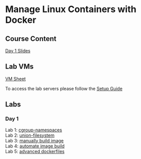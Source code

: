 # Manage Linux Containers with Docker

## Course Content
[Day 1 Slides](https://www.dropbox.com/s/peem2322siv7p3x/Manage%20Linux%20Containers%20Day1.pdf?dl=0)

## Lab VMs
[VM Sheet](https://docs.google.com/spreadsheets/d/14DJvjdQS6f3sm6lSw3Gj8ioadjHv-3hSs2hsH7Ddxt0/edit?usp=sharing)

To access the lab servers please follow the [Setup Guide](labs/setup-env/)


## Labs

### Day 1
Lab 1: [cgroup-namespaces](labs/cgroups-namespaces/)  
Lab 2: [union-filesystem](labs/union-filesystem/)  
Lab 3: [manually build image](labs/images/manual)  
Lab 4: [automate image build](labs/images/automate)  
Lab 5: [advanced dockerfiles](labs/builds/)  

